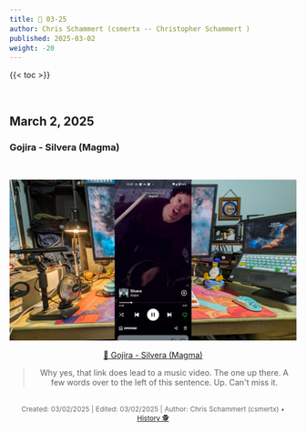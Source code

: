 ```yaml
---
title: 🎸 03-25
author: Chris Schammert (csmertx -- Christopher Schammert )
published: 2025-03-02
weight: -20
---
```


<!-- The content of this website was written by Christopher Schammert aka Chris Schammert -->

{{< toc >}}

<br />

## March 2, 2025
### Gojira - Silvera (Magma)

<br />
<div style="text-align: center;">

![albumimg](/Blog/music/images/gojira_magma_1920x1080.jpg "Gojira - Magma - Spotify Screenshot")
<br />

[🔗 Gojira - Silvera (Magma)](https://www.youtube.com/watch?v=iVvXB-Vwnco "YouTube \ Gojira - Silvera (Magma)")

> Why yes, that link does lead to a music video. The one up there. A few words over to the left of this sentence. Up. Can't miss it.

</div>
<br />

<div style="text-align: center; font-size:12px; color:dimgray">
    Created: 03/02/2025 | Edited: 03/02/2025 | Author: Chris Schammert (csmertx) • 
    <a href="https://github.com/csmertx/csmertx.github.io/commits/main/content/Blog/music/2025/0325.md" 
       title="Github.com | csmertx \ csmertx.github.io \ commits \ main \ content \ Blog \ Music \ 2025 \ 03-2025">
       History 🕵️
    </a>
</div>